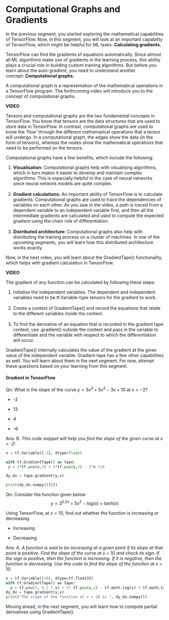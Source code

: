# Computational Graphs and Gradients

In the previous segment, you started exploring the mathematical capabilities of TensorFlow. Now, in this segment, you will look at an important capability of TensorFlow, which might be helpful for ML tasks: **Calculating gradients.** 

TensorFlow can find the gradients of equations automatically. Since almost all ML algorithms make use of gradients in the learning process, this ability plays a crucial role in building custom training algorithms. But before you learn about the auto-gradient, you need to understand another concept: **Computational graphs.** 

A computational graph is a representation of the mathematical operations in a TensorFlow program. The forthcoming video will introduce you to the concept of computational graphs.

**VIDEO**

Tensors and computational graphs are the two fundamental concepts in TensorFlow. You know that tensors are the data structures that are used to store data in TensorFlow. In contrast, computational graphs are used to know the ‘flow’ through the different mathematical operations that a tensor will undergo. In a computational graph, the edges show the data (in the form of tensors), whereas the nodes show the mathematical operations that need to be performed on the tensors.

  
Computational graphs have a few benefits, which include the following:

1.  **Visualisation:** Computational graphs help with visualising algorithms, which in turn makes it easier to develop and maintain complex algorithms. This is especially helpful in the case of neural networks since neural network models are quite complex.   
     
2.  **Gradient calculations:** An important ability of TensorFlow is to calculate gradients. Computational graphs are used to trace the dependencies of variables on each other. As you saw in the video, a path is traced from a dependent variable to an independent variable first, and then all the intermediate gradients are calculated and used to compute the expected gradient using the chain rule of differentiation.  
     
3.  **Distributed architecture:** Computational graphs also help with distributing the training process on a cluster of machines. In one of the upcoming segments, you will learn how this distributed architecture works exactly.

Now, in the next video, you will learn about the GradientTape() functionality, which helps with gradient calculation in TensorFlow.

**VIDEO**

The gradient of any function can be calculated by following these steps: 

1.  Initialise the independent variables. The dependent and independent variables need to be tf.Variable-type tensors for the gradient to work.  
     
2.  Create a context of GradientTape() and record the equations that relate to the different variables inside the context.  
     
3.  To find the derivative of an equation that is recorded in the gradient tape context, use .gradient() outside the context and pass in the variable to differentiate and the variable with respect to which the differentiation will occur.

GradientTape() internally calculates the value of the gradient at the given value of the independent variable. Gradient tape has a few other capabilities as well. You will learn about them in the next segment. For now, attempt these questions based on your learning from this segment. 

#### Gradient in TensorFlow

Qn: What is the slope of the curve $y=3x^3+5x^2−3x+10$ at $x=−2$? 

- -2

- 13

- 4

- -6

Ans: B. *This code snippet will help you find the slope of the given curve at x = -2:*

```python
x = tf.Variable([-2], dtype=float)

with tf.GradientTape() as tape:
 y = 3*tf.pow(x,3) + 5*tf.pow(x,2) - 3*x +10

dy_dx = tape.gradient(y,x)

print(dy_dx.numpy()[0])
```

Qn: Consider the function given below: 
$$y=3^{0.2x}+5x^2−log(x)+tanh(x)$$

Using TensorFlow, at $x=10$, find out whether the function is increasing or decreasing.

- Increasing 

- Decreasing

Ans: A. *A function is said to be increasing at a given point if its slope at that point is positive. Find the slope of the curve at x = 10 and check its sign. If the sign is positive, then the function is increasing. If it is negative, then the function is decreasing. Use this code to find the slope of the function at x = 10.*

```python
x = tf.Variable((10), dtype=tf.float32)
with tf.GradientTape() as tape:
  y = tf.pow(3, 0.2 * x) + 5* tf.pow(x,2) - tf.math.log(x) + tf.math.tanh(x)
dy_dx = tape.gradient(y,x)
print("The slope of the function at x = 10 is ", dy_dx.numpy())
```

Moving ahead, in the next segment, you will learn how to compute partial derivatives using GradientTape().
